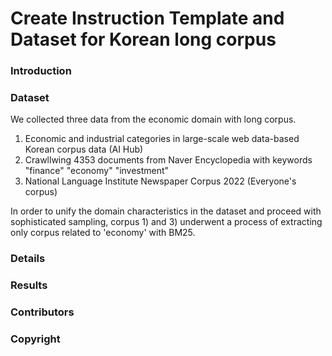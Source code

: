 # Create Instruction Template and Dataset for Korean long corpus

### Introduction


### Dataset
We collected three data from the economic domain with long corpus. 
1) Economic and industrial categories in large-scale web data-based Korean corpus data (AI Hub)
2) Crawllwing 4353 documents from Naver Encyclopedia with keywords "finance" "economy" "investment"
3) National Language Institute Newspaper Corpus 2022 (Everyone's corpus)

In order to unify the domain characteristics in the dataset and proceed with sophisticated sampling, corpus 1) and 3) underwent a process of extracting only corpus related to 'economy' with BM25.


### Details


### Results


### Contributors


### Copyright
